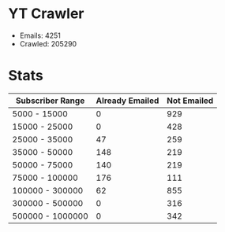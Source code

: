 # YT Crawler
- Emails: 4251
- Crawled: 205290

# Stats
| Subscriber Range  | Already Emailed | Not Emailed |
|-------|-------|-------|
| 5000 - 15000 | 0 | 929 |
| 15000 - 25000 | 0 | 428 |
| 25000 - 35000 | 47 | 259 |
| 35000 - 50000 | 148 | 219 |
| 50000 - 75000 | 140 | 219 |
| 75000 - 100000 | 176 | 111 |
| 100000 - 300000 | 62 | 855 |
| 300000 - 500000 | 0 | 316 |
| 500000 - 1000000 | 0 | 342 |

